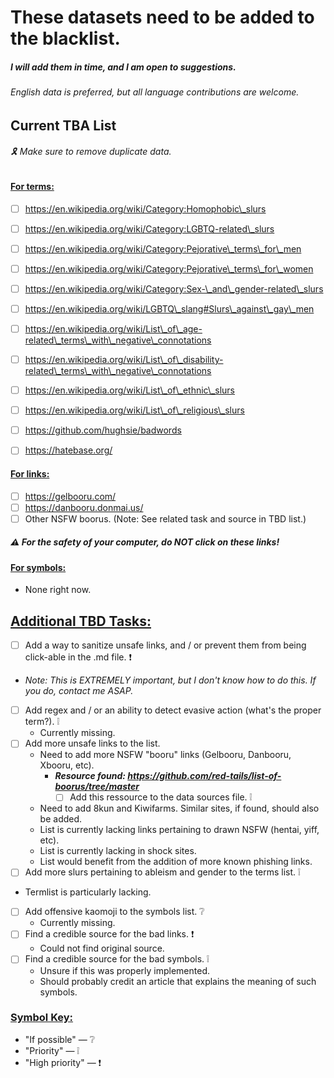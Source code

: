 # **These datasets need to be added to the blacklist.**

##### I will add them in time, and I am open to suggestions.

###### *English data is preferred, but all language contributions are welcome.*

## <b>Current TBA List</b>

###### 🎗️ Make sure to remove duplicate data. 

#### <ins>For terms:</ins>
* [ ] https://en.wikipedia.org/wiki/Category:Homophobic\_slurs
* [ ] https://en.wikipedia.org/wiki/Category:LGBTQ-related\_slurs
* [ ] https://en.wikipedia.org/wiki/Category:Pejorative\_terms\_for\_men
* [ ] https://en.wikipedia.org/wiki/Category:Pejorative\_terms\_for\_women
* [ ] https://en.wikipedia.org/wiki/Category:Sex-\_and\_gender-related\_slurs
* [ ] https://en.wikipedia.org/wiki/LGBTQ\_slang#Slurs\_against\_gay\_men
* [ ] https://en.wikipedia.org/wiki/List\_of\_age-related\_terms\_with\_negative\_connotations
* [ ] https://en.wikipedia.org/wiki/List\_of\_disability-related\_terms\_with\_negative\_connotations
* [ ] https://en.wikipedia.org/wiki/List\_of\_ethnic\_slurs
* [ ] https://en.wikipedia.org/wiki/List\_of\_religious\_slurs
* [ ] https://github.com/hughsie/badwords
* [ ] https://hatebase.org/


#### <ins>For links:</ins>
* [ ] https://gelbooru.com/
* [ ] https://danbooru.donmai.us/
* [ ] Other NSFW boorus. (Note: See related task and source in TBD list.)
##### :warning: For the safety of your computer, do *NOT* click on these links!


#### <ins>For symbols:</ins>
* None right now.


## <ins>Additional TBD Tasks:</ins> 
* [ ] Add a way to sanitize unsafe links, and / or prevent them from being click-able in the .md file. ❗
 * *Note: This is EXTREMELY important, but I don't know how to do this. If you do, contact me ASAP.*
* [ ] Add regex and / or an ability to detect evasive action (what's the proper term?). ❕
  * Currently missing.
* [ ] Add more unsafe links to the list. 
  * Need to add more NSFW "booru" links (Gelbooru, Danbooru, Xbooru, etc).
    * ***Resource found: https://github.com/red-tails/list-of-boorus/tree/master***
      * [ ] Add this ressource to the data sources file. ❕
  * Need to add 8kun and Kiwifarms. Similar sites, if found, should also be added.
  * List is currently lacking links pertaining to drawn NSFW (hentai, yiff, etc).
  * List is currently lacking in shock sites.
  * List would benefit from the addition of more known phishing links.
* [ ] Add more slurs pertaining to ableism and gender to the terms list. ❕
 * Termlist is particularly lacking.
* [ ] Add offensive kaomoji to the symbols list. ❔
  * Currently missing. 
* [ ] Find a credible source for the bad links. ❗
  * Could not find original source.
* [ ] Find a credible source for the bad symbols. ❕
  * Unsure if this was properly implemented.
  * Should probably credit an article that explains the meaning of such symbols. 

### <ins>Symbol Key:</ins>
* "If possible" — ❔
* "Priority" — ❕
* "High priority" — ❗

